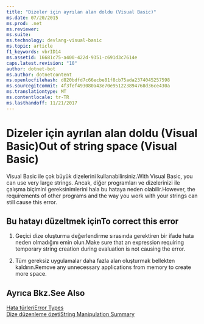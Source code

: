 ```yaml
---
title: "Dizeler için ayrılan alan doldu (Visual Basic)"
ms.date: 07/20/2015
ms.prod: .net
ms.reviewer: 
ms.suite: 
ms.technology: devlang-visual-basic
ms.topic: article
f1_keywords: vbrID14
ms.assetid: 16681c75-a400-422d-9351-c691d3c7614e
caps.latest.revision: "10"
author: dotnet-bot
ms.author: dotnetcontent
ms.openlocfilehash: d820bdfd7c66ecbe81f8cb75ada2374045257598
ms.sourcegitcommit: 4f3fef493080a43e70e951223894768d36ce430a
ms.translationtype: MT
ms.contentlocale: tr-TR
ms.lasthandoff: 11/21/2017
---
```

# <a name="out-of-string-space-visual-basic"></a><span data-ttu-id="69ff8-102">Dizeler için ayrılan alan doldu (Visual Basic)</span><span class="sxs-lookup"><span data-stu-id="69ff8-102">Out of string space (Visual Basic)</span></span>
<span data-ttu-id="69ff8-103">Visual Basic ile çok büyük dizelerini kullanabilirsiniz.</span><span class="sxs-lookup"><span data-stu-id="69ff8-103">With Visual Basic, you can use very large strings.</span></span> <span data-ttu-id="69ff8-104">Ancak, diğer programları ve dizelerinizi ile çalışma biçimini gereksinimlerini hala bu hataya neden olabilir.</span><span class="sxs-lookup"><span data-stu-id="69ff8-104">However, the requirements of other programs and the way you work with your strings can still cause this error.</span></span>  
  
## <a name="to-correct-this-error"></a><span data-ttu-id="69ff8-105">Bu hatayı düzeltmek için</span><span class="sxs-lookup"><span data-stu-id="69ff8-105">To correct this error</span></span>  
  
1.  <span data-ttu-id="69ff8-106">Geçici dize oluşturma değerlendirme sırasında gerektiren bir ifade hata neden olmadığını emin olun.</span><span class="sxs-lookup"><span data-stu-id="69ff8-106">Make sure that an expression requiring temporary string creation during evaluation is not causing the error.</span></span>  
  
2.  <span data-ttu-id="69ff8-107">Tüm gereksiz uygulamalar daha fazla alan oluşturmak bellekten kaldırın.</span><span class="sxs-lookup"><span data-stu-id="69ff8-107">Remove any unnecessary applications from memory to create more space.</span></span>  
  
## <a name="see-also"></a><span data-ttu-id="69ff8-108">Ayrıca Bkz.</span><span class="sxs-lookup"><span data-stu-id="69ff8-108">See Also</span></span>  
 [<span data-ttu-id="69ff8-109">Hata türleri</span><span class="sxs-lookup"><span data-stu-id="69ff8-109">Error Types</span></span>](../../../visual-basic/programming-guide/language-features/error-types.md)  
 [<span data-ttu-id="69ff8-110">Dize düzenleme özeti</span><span class="sxs-lookup"><span data-stu-id="69ff8-110">String Manipulation Summary</span></span>](../../../visual-basic/language-reference/keywords/string-manipulation-summary.md)
